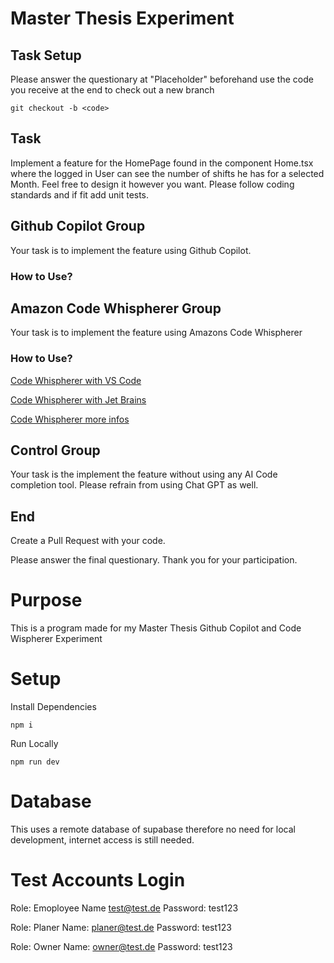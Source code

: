 # Master Thesis Experiment

## Task Setup

Please answer the questionary at "Placeholder" beforehand use the code you
receive at the end to check out a new branch

```console
git checkout -b <code>
```

## Task

Implement a feature for the HomePage found in the component Home.tsx where the
logged in User can see the number of shifts he has for a selected Month.
Feel free to design it however you want.
Please follow coding standards and if fit add unit tests.

## Github Copilot Group

Your task is to implement the feature using Github Copilot.

### How to Use?

## Amazon Code Whispherer Group

Your task is to implement the feature using Amazons Code Whispherer

### How to Use?

[Code Whispherer with VS Code](https://youtu.be/rHNMfOK8pWI)

[Code Whispherer with Jet Brains](https://youtu.be/Z3ZAJoi4x6Q)

[Code Whispherer more infos](https://youtu.be/j8BoVmHKFlI)

## Control Group

Your task is the implement the feature without using any AI Code completion tool.
Please refrain from using Chat GPT as well.

## End

Create a Pull Request with your code.

Please answer the final questionary.
Thank you for your participation.

# Purpose

This is a program made for my Master Thesis Github Copilot and Code Wispherer Experiment

# Setup

Install Dependencies

```console
npm i
```

Run Locally

```console
npm run dev
```

# Database

This uses a remote database of supabase therefore no need for local development, internet access is still needed.

# Test Accounts Login

Role: Emoployee
Name test@test.de
Password: test123

Role: Planer
Name: planer@test.de
Password: test123

Role: Owner
Name: owner@test.de
Password: test123
